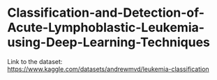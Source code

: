 # Classification-and-Detection-of-Acute-Lymphoblastic-Leukemia-using-Deep-Learning-Techniques

Link to the dataset: https://www.kaggle.com/datasets/andrewmvd/leukemia-classification
